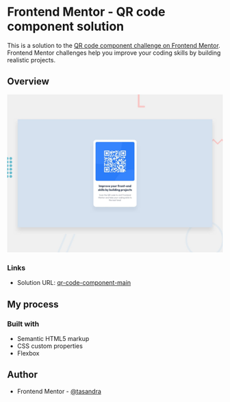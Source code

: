 # Frontend Mentor - QR code component solution

This is a solution to the [QR code component challenge on Frontend Mentor](https://www.frontendmentor.io/challenges/qr-code-component-iux_sIO_H). Frontend Mentor challenges help you improve your coding skills by building realistic projects. 

## Overview

![preview](./design/desktop-preview.jpg)

### Links

- Solution URL: [qr-code-component-main](https://tasandra.github.io/qr-code-component-main/)

## My process

### Built with

- Semantic HTML5 markup
- CSS custom properties
- Flexbox


## Author

- Frontend Mentor - [@tasandra](https://www.frontendmentor.io/profile/tasandra)

